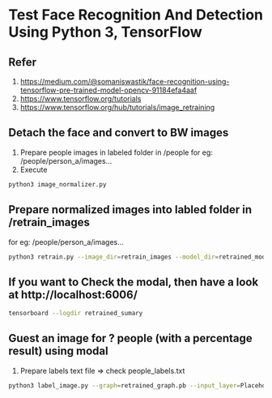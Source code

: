 # Test Face Recognition And Detection Using Python 3, TensorFlow

## Refer
1. https://medium.com/@somaniswastik/face-recognition-using-tensorflow-pre-trained-model-opencv-91184efa4aaf
2. https://www.tensorflow.org/tutorials
3. https://www.tensorflow.org/hub/tutorials/image_retraining

## Detach the face and convert to BW images
1. Prepare people images in labeled folder in /people
for eg: /people/person_a/images...
2. Execute
```sh
python3 image_normalizer.py
```

## Prepare normalized images into labled folder in /retrain_images
for eg: /people/person_a/images...
```sh
python3 retrain.py --image_dir=retrain_images --model_dir=retrained_models --summaries_dir=retrained_sumary --output_graph=retrained_graph.pb --bottleneck_dir=retrained_bottlenecks --how_many_training_steps=10000
```

## If you want to Check the modal, then have a look at http://localhost:6006/
```sh
tensorboard --logdir retrained_sumary
```

## Guest an image for ? people (with a percentage result) using modal
1. Prepare labels text file => check people_labels.txt
```sh
python3 label_image.py --graph=retrained_graph.pb --input_layer=Placeholder --output_layer=final_result --labels=people_labels.txt --image=test_image_path
```